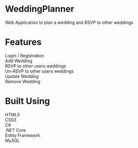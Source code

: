 # WeddingPlanner
Web Application to plan a wedding and RSVP to other weddings

# Features
Login / Registration <br>
Add Wedding <br>
RSVP to other users weddings <br>
Un-RSVP to other users weddings <br>
Update Wedding <br>
Remove Wedding <br>

# Built Using
HTML5 <br>
CSS3 <br>
C# <br>
.NET Core <br>
Entity Framework<br>
MySQL <br>
